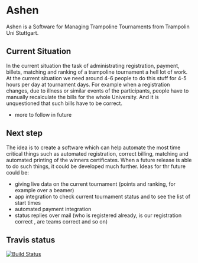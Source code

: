 Ashen
=====

Ashen is a Software for Managing Trampoline Tournaments from Trampolin Uni Stuttgart.

Current Situation
------
In the current situation the task of administrating registration, payment, billets, matching and ranking of a trampoline tournament a hell lot of work.
At the current situation we need around 4-6 people to do this stuff for 4-5 hours per day at tournament days. For example when a registration changes,
due to illness or similar events of the participants, people have to manually recalculate the bills for the whole University. And it is unquestioned that such bills have to be correct.

- more to follow in future

Next step
------
The idea is to create a software which can help automate the most time critical things such as automated registration, correct billing, matching and automated printing of the winners certificates.
When a future release is able to do such things, it could be developed much further.
Ideas for thr future could be:
- giving live data on the current tournament (points and ranking, for example over a beamer)
- app integration to check current tournament status and to see the list of start times
- automated payment integration
- status replies over mail (who is registered already, is our registration correct , are teams correct and so on)



Travis status
------
[![Build Status](https://travis-ci.org/jmahlitz/Ashen.svg?branch=master)](https://travis-ci.org/jmahlitz/Ashen)

